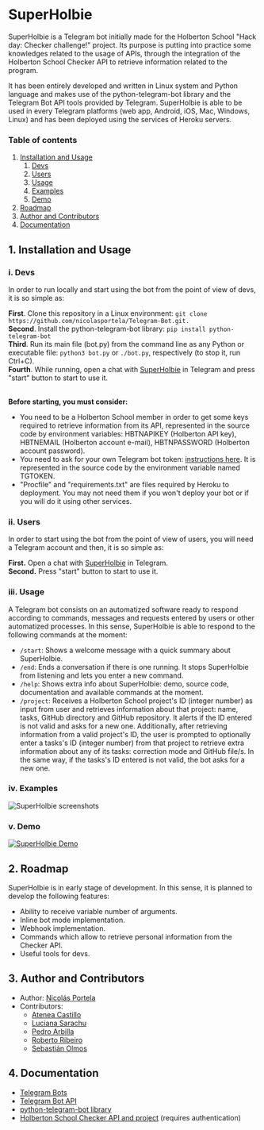 # SuperHolbie

SuperHolbie is a Telegram bot initially made for the Holberton School "Hack day: Checker challenge!" project. Its purpose is putting into practice some knowledges related to the usage of APIs, through the integration of the Holberton School Checker API to retrieve information related to the program.

It has been entirely developed and written in Linux system and Python language and makes use of the python-telegram-bot library and the Telegram Bot API tools provided by Telegram. SuperHolbie is able to be used in every Telegram platforms (web app, Android, iOS, Mac, Windows, Linux) and has been deployed using the services of Heroku servers.

### Table of contents
1. [Installation and Usage](#1)
   1. [Devs](#11)
   2. [Users](#12)
   3. [Usage](#13)
   4. [Examples](#14)
   5. [Demo](#15)
2. [Roadmap](#2)
3. [Author and Contributors](#3)
4. [Documentation](#4)

## 1. Installation and Usage <a name="1"></a>

### i. Devs <a name="11"></a>
In order to run locally and start using the bot from the point of view of devs, it is so simple as:

**First**. Clone this repository in a Linux environment: `git clone https://github.com/nicolasportela/Telegram-Bot.git.` \
**Second**. Install the python-telegram-bot library: `pip install python-telegram-bot`\
**Third**. Run its main file (bot\.py) from the command line as any Python or executable file: `python3 bot.py` or `./bot.py`, respectively (to stop it, run Ctrl+C).\
**Fourth**. While running, open a chat with [SuperHolbie](http://t.me/SuperHolbieBot) in Telegram and press "start" button to start to use it.

\
**Before starting, you must consider:** 
* You need to be a Holberton School member in order to get some keys required to retrieve information from its API, represented in the source code by environment variables: HBTNAPIKEY (Holberton API key), HBTNEMAIL (Holberton account e-mail), HBTNPASSWORD (Holberton account password).
* You need to ask for your own Telegram bot token: [instructions here](https://core.telegram.org/bots#creating-a-new-bot). It is represented in the source code by the environment variable named TGTOKEN.
* "Procfile" and "requirements.txt" are files required by Heroku to deployment. You may not need them if you won't deploy your bot or if you will do it using other services.

### ii. Users <a name="12"></a>
In order to start using the bot from the point of view of users, you will need a Telegram account and then, it is so simple as:

**First.** Open a chat with [SuperHolbie](http://t.me/SuperHolbieBot) in Telegram.\
**Second.** Press "start" button to start to use it.

### iii. Usage <a name="13"></a>
A Telegram bot consists on an automatized software ready to respond according to commands, messages and requests entered by users or other automatized processes. In this sense, SuperHolbie is able to respond to the following commands at the moment:

* `/start`: Shows a welcome message with a quick summary about SuperHolbie.
* `/end`: Ends a conversation if there is one running. It stops SuperHolbie from listening and lets you enter a new command.
* `/help`: Shows extra info about SuperHolbie: demo, source code, documentation and available commands at the moment.
* `/project`: Receives a Holberton School project's ID (integer number) as input from user and retrieves information about that project: name, tasks, GitHub directory and GitHub repository. It alerts if the ID entered is not valid and asks for a new one. Additionally, after retrieving information from a valid project's ID, the user is prompted to optionally enter a tasks's ID (integer number) from that project to retrieve extra information about any of its tasks: correction mode and GitHub file/s. In the same way, if the tasks's ID entered is not valid, the bot asks for a new one.

### iv. Examples <a name="14"></a>

![SuperHolbie screenshots](https://lh3.googleusercontent.com/pw/ACtC-3csAW175HlvTRJxOV3MFyRZmHWE-m06jhX3HBaf54IV49T92fWMnPui4TK5ysvJ0G3x9p3wmyxnZAJgJjQKQBnVUsOphqpfU_YsGl_eqcJwoXVndii7V_KqGmVdyUGYRSxiF8gWACsvNt7JfixQk9_1=w1154-h923-no?authuser=0)

### v. Demo <a name="15"></a>

[![SuperHolbie Demo](https://lh3.googleusercontent.com/pw/ACtC-3cdyRZxTqbf51OP1-m6qVBsvywc_JQSK9xwdJqyGfBlgrKKf3MjnyUJrtDALMuLWJqBAwFosJevWCpxEv39j4igthFYHIdzhc0Pecfd5LEwTVNbFYubvDXezfnrdhzoTkLKvN9lLiCLVgFzwjTn1Kte=w1160-h655-no?authuser=1)](https://youtu.be/x2P-HbK8G2Y "SuperHolbie Demo")

## 2. Roadmap <a name="2"></a>
SuperHolbie is in early stage of development. In this sense, it is planned to develop the following features:
* Ability to receive variable number of arguments.
* Inline bot mode implementation.
* Webhook implementation.
* Commands which allow to retrieve personal information from the Checker API.
* Useful tools for devs.

## 3. Author and Contributors <a name="3"></a>
* Author: [Nicolás Portela](https://github.com/nicolasportela)
* Contributors:
  * [Atenea Castillo](https://github.com/AteCastillo)
  * [Luciana Sarachu](https://github.com/luciana-sarachu)
  * [Pedro Arbilla](https://github.com/parbilla)
  * [Roberto Ribeiro](https://github.com/ribeiro-uy)
  * [Sebastián Olmos](https://github.com/olmoshbtn)

## 4. Documentation <a name="4"></a>
* [Telegram Bots](https://core.telegram.org/bots)
* [Telegram Bot API](https://core.telegram.org/bots/api)
* [python-telegram-bot library](https://python-telegram-bot.org)
* [Holberton School Checker API and project](https://intranet.hbtn.io/projects/434) (requires authentication)

<br>
